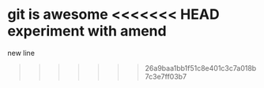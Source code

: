 git is awesome
<<<<<<< HEAD
experiment with amend
=======
new line
>>>>>>> 26a9baa1bb1f51c8e401c3c7a018b7c3e7ff03b7
